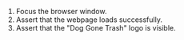 1. Focus the browser window.
2. Assert that the webpage loads successfully.
3. Assert that the "Dog Gone Trash" logo is visible.